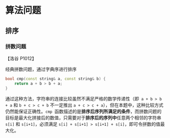 # 算法问题

## 排序

### 拼数问题

【洛谷 P1012】

经典拼数问题，通过字典序进行排序

```c++
bool cmp(const string& a, const string& b) {
    return a + b > b + a; 
}
```

通过这种方法，字符串的连接比较虽然不满足严格的数学传递性（即` a + b > b + a` 和 `b + c > c + b` 不一定推出 `a + c > c + a`），但在本题中，这种比较方式仍然能保证正确性。`cmp `函数描述的是**排序后序列所满足的条件**，而拼数问题的目标是最大化拼接后的数值，只需要对于**排序后的序列中**任意两个相邻的字符串 `s[i]` 和 `s[i+1]`，必须满足 `s[i] + s[i+1] > s[i+1] + s[i]`，即可令拼数的值最大化。